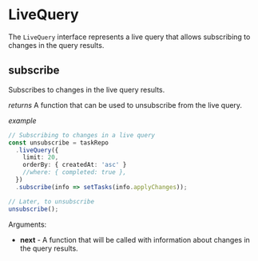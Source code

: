 # LiveQuery
The `LiveQuery` interface represents a live query that allows subscribing to changes in the query results.
## subscribe
Subscribes to changes in the live query results.
   
   
   *returns*
   A function that can be used to unsubscribe from the live query.
   
   
   *example*
   ```ts
   // Subscribing to changes in a live query
   const unsubscribe = taskRepo
     .liveQuery({
       limit: 20,
       orderBy: { createdAt: 'asc' }
       //where: { completed: true },
     })
     .subscribe(info => setTasks(info.applyChanges));
   
   // Later, to unsubscribe
   unsubscribe();
   ```

Arguments:
* **next** - A function that will be called with information about changes in the query results.
